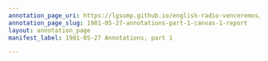 ```yaml
---
annotation_page_uri: https://lgsump.github.io/english-radio-venceremos/annotations/1981-05-27-annotations-part-1-canvas-1-report.json
annotation_page_slug: 1981-05-27-annotations-part-1-canvas-1-report
layout: annotation_page
manifest_label: 1981-05-27 Annotations, part 1

---
```

